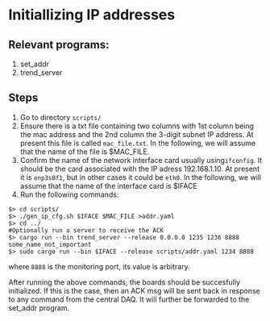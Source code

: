 # Initiallizing IP addresses

## Relevant programs:
1. set_addr
2. trend_server


## Steps
1. Go to directory ```scripts/```
2. Ensure there is a txt file containing two columns with 1st column being the mac address and the 2nd column the 3-digit subnet IP address. At present this file is called ```mac_file.txt```. In the following, we will assume that the name of the file is $MAC_FILE.
3. Confirm the name of the network interface card usually using```ifconfig```. It should be the card associated with the IP adress 192.168.1.10. At present it is ```enp3s0f1```, but in other cases it could be ```eth0```. In the following, we will assume that the name of the interface card is $IFACE
4. Run the following commands:
```
$> cd scripts/
$> ./gen_ip_cfg.sh $IFACE $MAC_FILE >addr.yaml
$> cd ../
#Optionally run a server to receive the ACK
$> cargo run --bin trend_server --release 0.0.0.0 1235 1236 8888 some_name_not_important
$> sudo cargo run --bin $IFACE --release scripts/addr.yaml 1234 8888
```

where ```8888``` is the monitoring port, its value is arbitrary.

After running the above commands, the boards should be succesfully initialized. If this is the case, then an ACK msg will be sent back in response to any command from the central DAQ. It will further be forwarded to the set_addr program.
